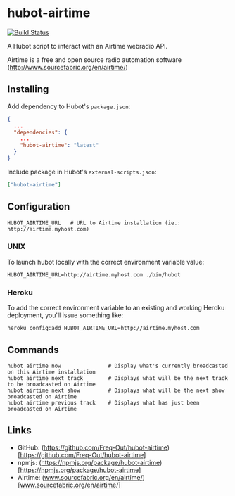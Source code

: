 hubot-airtime
=============

[![Build Status](https://travis-ci.org/Freq-Out/hubot-airtime.png?branch=master)](https://travis-ci.org/Freq-Out/hubot-airtime)

A Hubot script to interact with an Airtime webradio API.

Airtime is a free and open source radio automation software (http://www.sourcefabric.org/en/airtime/)

## Installing

Add dependency to Hubot's `package.json`:

```json
{
  ...
  "dependencies": {
    ...
    "hubot-airtime": "latest"
  }
}
```

Include package in Hubot's `external-scripts.json`:

```json
["hubot-airtime"]
```


## Configuration

    HUBOT_AIRTIME_URL   # URL to Airtime installation (ie.: http://airtime.myhost.com)

### UNIX 

To launch hubot locally with the correct environment variable value: 
    
    HUBOT_AIRTIME_URL=http://airtime.myhost.com ./bin/hubot

### Heroku 

To add the correct environment variable to an existing and working Heroku deployment, you'll issue something like: 
    
    heroku config:add HUBOT_AIRTIME_URL=http://airtime.myhost.com
    
## Commands

    hubot airtime now               # Display what's currently broadcasted on this Airtime installation
    hubot airtime next track        # Displays what will be the next track to be broadcasted on Airtime
    hubot airtime next show         # Displays what will be the next show broadcasted on Airtime
    hubot airtime previous track    # Displays what has just been broadcasted on Airtime

## Links

* GitHub: (https://github.com/Freq-Out/hubot-airtime)[https://github.com/Freq-Out/hubot-airtime]
* npmjs: (https://npmjs.org/package/hubot-airtime)[https://npmjs.org/package/hubot-airtime]
* Airtime: (www.sourcefabric.org/en/airtime/)[www.sourcefabric.org/en/airtime/]

